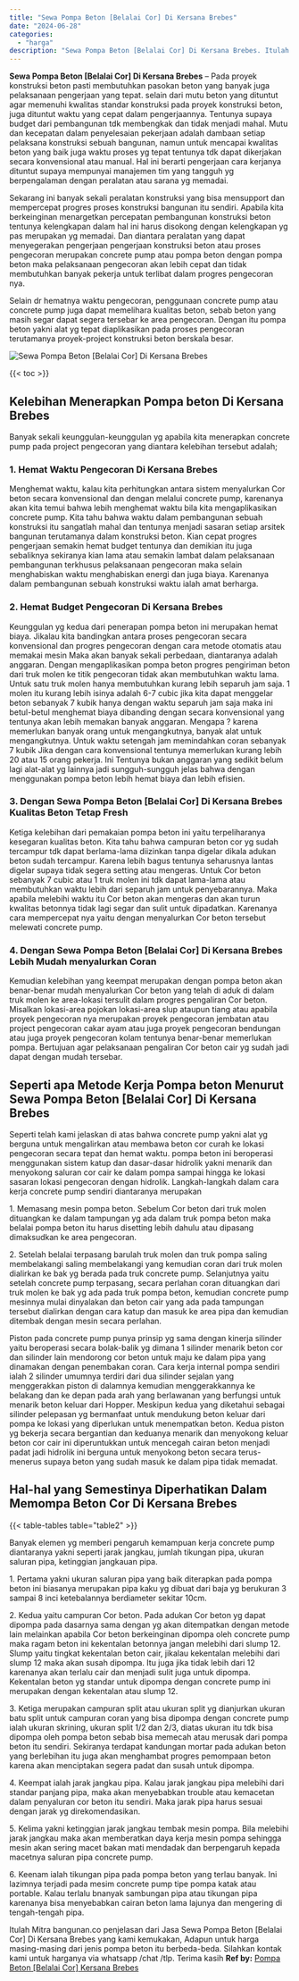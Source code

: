 ```yaml
---
title: "Sewa Pompa Beton [Belalai Cor] Di Kersana Brebes"
date: "2024-06-28"
categories: 
  - "harga"
description: "Sewa Pompa Beton [Belalai Cor] Di Kersana Brebes. Itulah Mitra bangunan.co penjelasan dari Jasa Sewa Pompa Beton [Belalai Cor] Di Kersana Brebes yang kami..."
---
```


**Sewa Pompa Beton \[Belalai Cor\] Di Kersana Brebes** – Pada proyek konstruksi beton pasti membutuhkan pasokan beton yang banyak juga pelaksanaan pengerjaan yang tepat. selain dari mutu beton yang dituntut agar memenuhi kwalitas standar konstruksi pada proyek konstruksi beton, juga dituntut waktu yang cepat dalam pengerjaannya. Tentunya supaya budget dari pembangunan tdk membengkak dan tidak menjadi mahal. Mutu dan kecepatan dalam penyelesaian pekerjaan adalah dambaan setiap pelaksana konstruksi sebuah bangunan, namun untuk mencapai kwalitas beton yang baik juga waktu proses yg tepat tentunya tdk dapat dikerjakan secara konvensional atau manual. Hal ini berarti pengerjaan cara kerjanya dituntut supaya mempunyai manajemen tim yang tangguh yg berpengalaman dengan peralatan atau sarana yg memadai.

Sekarang ini banyak sekali peralatan konstruksi yang bisa mensupport dan mempercepat progres proses konstruksi bangunan itu sendiri. Apabila kita berkeinginan menargetkan percepatan pembangunan konstruksi beton tentunya kelengkapan dalam hal ini harus disokong dengan kelengkapan yg pas merupakan yg memadai. Dan diantara peralatan yang dapat menyegerakan pengerjaan pengerjaan konstruksi beton atau proses pengecoran merupakan concrete pump atau pompa beton dengan pompa beton maka pelaksanaan pengecoran akan lebih cepat dan tidak membutuhkan banyak pekerja untuk terlibat dalam progres pengecoran nya.

Selain dr hematnya waktu pengecoran, penggunaan concrete pump atau concrete pump juga dapat memelihara kualitas beton, sebab beton yang masih segar dapat segera tersebar ke area pengecoran. Dengan itu pompa beton yakni alat yg tepat diaplikasikan pada proses pengecoran terutamanya proyek-project konstruksi beton berskala besar.

![Sewa Pompa Beton [Belalai Cor] Di Kersana Brebes](/images/sewa-concrete-pump-03.png)

{{< toc >}}

## Kelebihan Menerapkan Pompa beton Di Kersana Brebes

Banyak sekali keunggulan-keunggulan yg apabila kita menerapkan concrete pump pada project pengecoran yang diantara kelebihan tersebut adalah;

### 1\. Hemat Waktu Pengecoran Di Kersana Brebes

Menghemat waktu, kalau kita perhitungkan antara sistem menyalurkan Cor beton secara konvensional dan dengan melalui concrete pump, karenanya akan kita temui bahwa lebih menghemat waktu bila kita mengaplikasikan concrete pump. Kita tahu bahwa waktu dalam pembangunan sebuah konstruksi itu sangatlah mahal dan tentunya menjadi sasaran setiap arsitek bangunan terutamanya dalam konstruksi beton. Kian cepat progres pengerjaan semakin hemat budget tentunya dan demikian itu juga sebaliknya sekiranya kian lama atau semakin lambat dalam pelaksanaan pembangunan terkhusus pelaksanaan pengecoran maka selain menghabiskan waktu menghabiskan energi dan juga biaya. Karenanya dalam pembangunan sebuah konstruksi waktu ialah amat berharga.

### 2\. Hemat Budget Pengecoran Di Kersana Brebes

Keunggulan yg kedua dari penerapan pompa beton ini merupakan hemat biaya. Jikalau kita bandingkan antara proses pengecoran secara konvensional dan progres pengecoran dengan cara metode otomatis atau memakai mesin Maka akan banyak sekali perbedaan, diantaranya adalah anggaran. Dengan mengaplikasikan pompa beton progres pengiriman beton dari truk molen ke titik pengecoran tidak akan membutuhkan waktu lama. Untuk satu truk molen hanya membutuhkan kurang lebih separuh jam saja. 1 molen itu kurang lebih isinya adalah 6-7 cubic jika kita dapat menggelar beton sebanyak 7 kubik hanya dengan waktu separuh jam saja maka ini betul-betul menghemat biaya dibanding dengan secara konvensional yang tentunya akan lebih memakan banyak anggaran. Mengapa ? karena memerlukan banyak orang untuk mengangkutnya, banyak alat untuk mengangkutnya. Untuk waktu setengah jam memindahkan coran sebanyak 7 kubik Jika dengan cara konvensional tentunya memerlukan kurang lebih 20 atau 15 orang pekerja. Ini Tentunya bukan anggaran yang sedikit belum lagi alat-alat yg lainnya jadi sungguh-sungguh jelas bahwa dengan menggunakan pompa beton lebih hemat biaya dan lebih efisien.

### 3\. Dengan Sewa Pompa Beton \[Belalai Cor\] Di Kersana Brebes Kualitas Beton Tetap Fresh

Ketiga kelebihan dari pemakaian pompa beton ini yaitu terpeliharanya kesegaran kualitas beton. Kita tahu bahwa campuran beton cor yg sudah tercampur tdk dapat berlama-lama diizinkan tanpa digelar dikala adukan beton sudah tercampur. Karena lebih bagus tentunya seharusnya lantas digelar supaya tidak segera setting atau mengeras. Untuk Cor beton sebanyak 7 cubic atau 1 truk molen ini tdk dapat lama-lama atau membutuhkan waktu lebih dari separuh jam untuk penyebarannya. Maka apabila melebihi waktu itu Cor beton akan mengeras dan akan turun kwalitas betonnya tidak lagi segar dan sulit untuk dipadatkan. Karenanya cara mempercepat nya yaitu dengan menyalurkan Cor beton tersebut melewati concrete pump.

### 4\. Dengan Sewa Pompa Beton \[Belalai Cor\] Di Kersana Brebes Lebih Mudah menyalurkan Coran

Kemudian kelebihan yang keempat merupakan dengan pompa beton akan benar-benar mudah menyalurkan Cor beton yang telah di aduk di dalam truk molen ke area-lokasi tersulit dalam progres pengaliran Cor beton. Misalkan lokasi-area pojokan lokasi-area slup ataupun tiang atau apabila proyek pengecoran nya merupakan proyek pengecoran jembatan atau project pengecoran cakar ayam atau juga proyek pengecoran bendungan atau juga proyek pengecoran kolam tentunya benar-benar memerlukan pompa. Bertujuan agar pelaksanaan pengaliran Cor beton cair yg sudah jadi dapat dengan mudah tersebar.

## Seperti apa Metode Kerja Pompa beton Menurut Sewa Pompa Beton \[Belalai Cor\] Di Kersana Brebes

Seperti telah kami jelaskan di atas bahwa concrete pump yakni alat yg berguna untuk mengalirkan atau membawa beton cor curah ke lokasi pengecoran secara tepat dan hemat waktu. pompa beton ini beroperasi menggunakan sistem katup dan dasar-dasar hidrolik yakni menarik dan menyokong saluran cor cair ke dalam pompa sampai hingga ke lokasi sasaran lokasi pengecoran dengan hidrolik. Langkah-langkah dalam cara kerja concrete pump sendiri diantaranya merupakan

1\. Memasang mesin pompa beton. Sebelum Cor beton dari truk molen dituangkan ke dalam tampungan yg ada dalam truk pompa beton maka belalai pompa beton itu harus disetting lebih dahulu atau dipasang dimaksudkan ke area pengecoran.

2\. Setelah belalai terpasang barulah truk molen dan truk pompa saling membelakangi saling membelakangi yang kemudian coran dari truk molen dialirkan ke bak yg berada pada truk concrete pump. Selanjutnya yaitu setelah concrete pump terpasang, secara perlahan coran dituangkan dari truk molen ke bak yg ada pada truk pompa beton, kemudian concrete pump mesinnya mulai dinyalakan dan beton cair yang ada pada tampungan tersebut dialirkan dengan cara katup dan masuk ke area pipa dan kemudian ditembak dengan mesin secara perlahan.

Piston pada concrete pump punya prinsip yg sama dengan kinerja silinder yaitu beroperasi secara bolak-balik yg dimana 1 silinder menarik beton cor dan silinder lain mendorong cor beton untuk maju ke dalam pipa yang dinamakan dengan penembakan coran. Cara kerja internal pompa sendiri ialah 2 silinder umumnya terdiri dari dua silinder sejalan yang menggerakkan piston di dalamnya kemudian menggerakkannya ke belakang dan ke depan pada arah yang berlawanan yang berfungsi untuk menarik beton keluar dari Hopper. Meskipun kedua yang diketahui sebagai silinder pelepasan yg bermanfaat untuk mendukung beton keluar dari pompa ke lokasi yang diperlukan untuk menempatkan beton. Kedua piston yg bekerja secara bergantian dan keduanya menarik dan menyokong keluar beton cor cair ini diperuntukkan untuk mencegah cairan beton menjadi padat jadi hidrolik ini berguna untuk menyokong beton secara terus-menerus supaya beton yang sudah masuk ke dalam pipa tidak memadat.

## Hal-hal yang Semestinya Diperhatikan Dalam Memompa Beton Cor Di Kersana Brebes

{{< table-tables table="table2" >}}

Banyak elemen yg memberi pengaruh kemampuan kerja concrete pump diantaranya yakni seperti jarak jangkau, jumlah tikungan pipa, ukuran saluran pipa, ketinggian jangkauan pipa.

1\. Pertama yakni ukuran saluran pipa yang baik diterapkan pada pompa beton ini biasanya merupakan pipa kaku yg dibuat dari baja yg berukuran 3 sampai 8 inci ketebalannya berdiameter sekitar 10cm.

2\. Kedua yaitu campuran Cor beton. Pada adukan Cor beton yg dapat dipompa pada dasarnya sama dengan yg akan ditempatkan dengan metode lain melainkan apabila Cor beton berkeinginan dipompa oleh concrete pump maka ragam beton ini kekentalan betonnya jangan melebihi dari slump 12. Slump yaitu tingkat kekentalan beton cair, jikalau kekentalan melebihi dari slump 12 maka akan susah dipompa. Itu juga jika tidak lebih dari 12 karenanya akan terlalu cair dan menjadi sulit juga untuk dipompa. Kekentalan beton yg standar untuk dipompa dengan concrete pump ini merupakan dengan kekentalan atau slump 12.

3\. Ketiga merupakan campuran split atau ukuran split yg dianjurkan ukuran batu split untuk campuran coran yang bisa dipompa dengan concrete pump ialah ukuran skrining, ukuran split 1/2 dan 2/3, diatas ukuran itu tdk bisa dipompa oleh pompa beton sebab bisa memecah atau merusak dari pompa beton itu sendiri. Sekiranya terdapat kandungan mortar pada adukan beton yang berlebihan itu juga akan menghambat progres pemompaan beton karena akan menciptakan segera padat dan susah untuk dipompa.

4\. Keempat ialah jarak jangkau pipa. Kalau jarak jangkau pipa melebihi dari standar panjang pipa, maka akan menyebabkan trouble atau kemacetan dalam penyaluran cor beton itu sendiri. Maka jarak pipa harus sesuai dengan jarak yg direkomendasikan.

5\. Kelima yakni ketinggian jarak jangkau tembak mesin pompa. Bila melebihi jarak jangkau maka akan memberatkan daya kerja mesin pompa sehingga mesin akan sering macet bakan mati mendadak dan berpengaruh kepada macetnya saluran pipa concrete pump.

6\. Keenam ialah tikungan pipa pada pompa beton yang terlau banyak. Ini lazimnya terjadi pada mesim concrete pump tipe pompa katak atau portable. Kalau terlalu bnanyak sambungan pipa atau tikungan pipa karenanya bisa menyebabkan cairan beton lama lajunya dan mengering di tengah-tengah pipa.

Itulah Mitra bangunan.co penjelasan dari Jasa Sewa Pompa Beton \[Belalai Cor\] Di Kersana Brebes yang kami kemukakan, Adapun untuk harga masing-masing dari jenis pompa beton itu berbeda-beda. Silahkan kontak kami untuk harganya via whatsapp /chat /tlp. Terima kasih
**Ref by:** [Pompa Beton [Belalai Cor] Kersana Brebes](https://id.wikipedia.org/wiki/Pompa)
